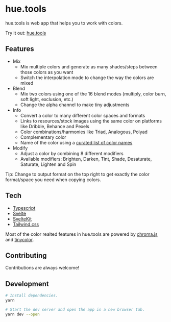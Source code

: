 # hue.tools

hue.tools is web app that helps you to work with colors.

Try it out: [hue.tools](https://hue.tools)

## Features

- Mix
  - Mix multiple colors and generate as many shades/steps between those colors as you want
  - Switch the interpolation mode to change the way the colors are mixed
- Blend
  - Mix two colors using one of the 16 blend modes (multiply, color burn, soft light, exclusion, etc.)
  - Change the alpha channel to make tiny adjustments
- Info
  - Convert a color to many different color spaces and formats
  - Links to resources/stock images using the same color on platforms like Dribble, Behance and Pexels
  - Color combinations/harmonies like Triad, Analogous, Polyad
  - Complementary color
  - Name of the color using a [curated list of color names](https://www.npmjs.com/package/color-name-list)
- Modify
  - Adjust a color by combining 8 different modifiers
  - Available modifiers: Brighten, Darken, Tint, Shade, Desaturate, Saturate, Lighten and Spin

Tip: Change to output format on the top right to get exactly the color format/space you need when copying colors.

## Tech

- [Typescript](https://www.typescriptlang.org/)
- [Svelte](https://svelte.dev)
- [SvelteKit](https://kit.svelte.dev)
- [Tailwind.css](https://tailwindcss.com/)

Most of the color realted features in hue.tools are powered by [chroma.js](https://gka.github.io/chroma.js/) and [tinycolor](https://www.npmjs.com/package/@ctrl/tinycolor).

## Contributing

Contributions are always welcome!

## Development

```bash
# Install dependencies.
yarn

# Start the dev server and open the app in a new browser tab.
yarn dev --open
```
